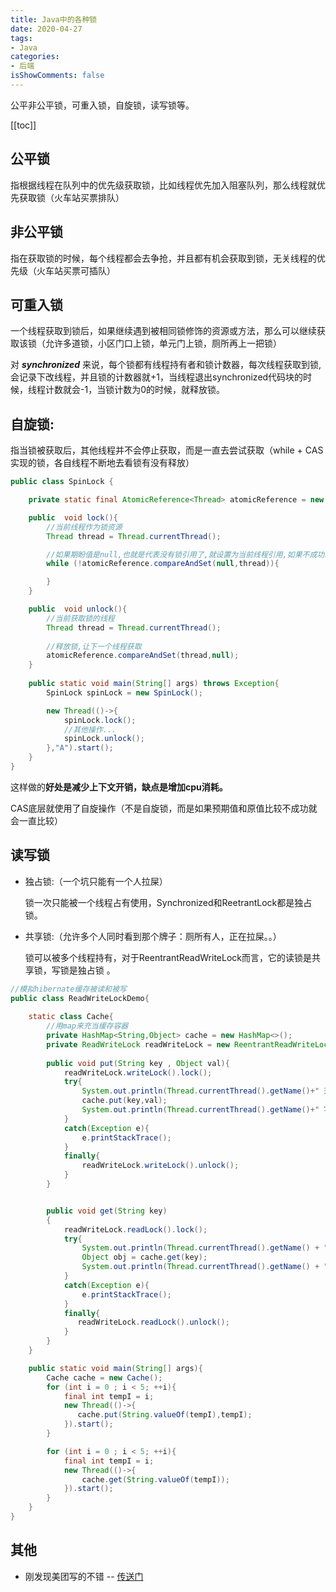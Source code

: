 ```yaml
---
title: Java中的各种锁
date: 2020-04-27
tags:
- Java
categories:
- 后端
isShowComments: false
---
```


<Boxx/>

公平非公平锁，可重入锁，自旋锁，读写锁等。

<!-- more -->

[[toc]]

## 公平锁

指根据线程在队列中的优先级获取锁，比如线程优先加入阻塞队列，那么线程就优先获取锁（火车站买票排队）

## 非公平锁
指在获取锁的时候，每个线程都会去争抢，并且都有机会获取到锁，无关线程的优先级（火车站买票可插队）

## 可重入锁
一个线程获取到锁后，如果继续遇到被相同锁修饰的资源或方法，那么可以继续获取该锁（允许多道锁，小区门口上锁，单元门上锁，厕所再上一把锁）

对 ***synchronized*** 来说，每个锁都有线程持有者和锁计数器，每次线程获取到锁,会记录下改线程，并且锁的计数器就+1，当线程退出synchronized代码块的时候，线程计数就会-1，当锁计数为0的时候，就释放锁。

## 自旋锁:
   指当锁被获取后，其他线程并不会停止获取，而是一直去尝试获取（while + CAS实现的锁，各自线程不断地去看锁有没有释放）

```java
public class SpinLock {

    private static final AtomicReference<Thread> atomicReference = new AtomicReference<>();

    public  void lock(){
        //当前线程作为锁资源
        Thread thread = Thread.currentThread();

        //如果期盼值是null,也就是代表没有锁引用了,就设置为当前线程引用,如果不成功就while
        while (!atomicReference.compareAndSet(null,thread)){

        }
    }

    public  void unlock(){
        //当前获取锁的线程
        Thread thread = Thread.currentThread();
        
        //释放锁,让下一个线程获取
        atomicReference.compareAndSet(thread,null);
    }
    
    public static void main(String[] args) throws Exception{
        SpinLock spinLock = new SpinLock();

        new Thread(()->{
            spinLock.lock();
            //其他操作...
            spinLock.unlock();
        },"A").start();
    }
}
```

这样做的**好处是减少上下文开销，缺点是增加cpu消耗。**

CAS底层就使用了自旋操作（不是自旋锁，而是如果预期值和原值比较不成功就会一直比较）

## 读写锁

- 独占锁:（一个坑只能有一个人拉屎）
  
  锁一次只能被一个线程占有使用，Synchronized和ReetrantLock都是独占锁。

- 共享锁:（允许多个人同时看到那个牌子：厕所有人，正在拉屎。。）
  
  锁可以被多个线程持有，对于ReentrantReadWriteLock而言，它的读锁是共享锁，写锁是独占锁 。

```java
//模拟hibernate缓存被读和被写
public class ReadWriteLockDemo{
    
    static class Cache{
        //用map来充当缓存容器
        private HashMap<String,Object> cache = new HashMap<>();
        private ReadWriteLock readWriteLock = new ReentrantReadWriteLock();
		
        public void put(String key , Object val){
            readWriteLock.writeLock().lock();
            try{
                System.out.println(Thread.currentThread().getName()+" 开始写入");
                cache.put(key,val);
                System.out.println(Thread.currentThread().getName()+" 写入完成");
            }
            catch(Exception e){
                e.printStackTrace();
            }
            finally{
                readWriteLock.writeLock().unlock();
            }
        }


        public void get(String key)
        {
            readWriteLock.readLock().lock();
            try{
                System.out.println(Thread.currentThread().getName() + " 开始读取");
                Object obj = cache.get(key);
                System.out.println(Thread.currentThread().getName() + " 读取完成 : " + obj);
            }
            catch(Exception e){
                e.printStackTrace();
            }
            finally{
               readWriteLock.readLock().unlock();
            }
        }
    }

    public static void main(String[] args){
        Cache cache = new Cache();
        for (int i = 0 ; i < 5; ++i){
            final int tempI = i;
            new Thread(()->{
               cache.put(String.valueOf(tempI),tempI);
            }).start();
        }

        for (int i = 0 ; i < 5; ++i){
            final int tempI = i;
            new Thread(()->{
                cache.get(String.valueOf(tempI));
            }).start();
        }
    }
}
```

## 其他

- 刚发现美团写的不错 -- [传送门](https://tech.meituan.com/2018/11/15/java-lock.html)

